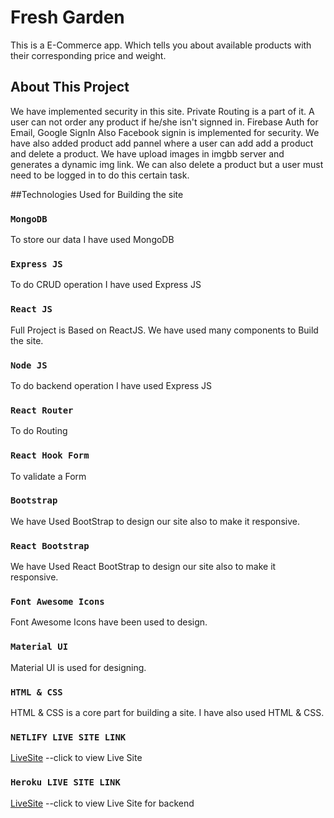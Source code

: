 # Fresh Garden
This is a E-Commerce app. Which tells you about available products with their corresponding price and weight.

<!-- This project was bootstrapped with [Create React App](https://github.com/facebook/create-react-app). -->

## About This Project

We have implemented security in this site. Private Routing is a part of it. A user can not order any product if he/she isn't signned in. Firebase Auth for Email, Google SignIn Also Facebook signin is implemented for security. We have also added product add pannel where a user can add add a product and delete a product. We have upload images in imgbb server and generates a dynamic img link. We can also delete a product but a user must need to be logged in to do this certain task.

##Technologies Used for Building the site


### `MongoDB`

To store our data I have used MongoDB


### `Express JS`

To do CRUD operation I have used Express JS 

### `React JS`

Full Project is Based on ReactJS. We have used many components to Build the site.


### `Node JS`

To do backend operation I have used Express JS 


### `React Router`

To do Routing

### `React Hook Form`

To validate a Form


### `Bootstrap`

We have Used BootStrap to design our site also to make it responsive.

### `React Bootstrap`

We have Used React BootStrap to design our site also to make it responsive.

### `Font Awesome Icons`

Font Awesome Icons have been used to design.

### `Material UI`

Material UI is used for designing.

### `HTML & CSS`

HTML & CSS is a core part for building a site. I have also used HTML & CSS.


### `NETLIFY LIVE SITE LINK`
[LiveSite](https://freshgarden.netlify.app/) --click to view Live Site



### `Heroku LIVE SITE LINK`
[LiveSite](https://cherry-crisp-87098.herokuapp.com) --click to view Live Site for backend


